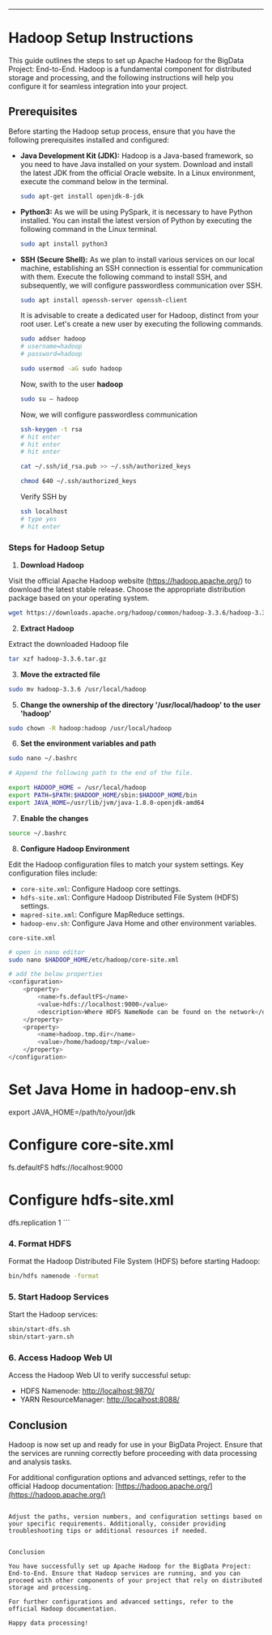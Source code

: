 ---

# Hadoop Setup Instructions

This guide outlines the steps to set up Apache Hadoop for the BigData Project: End-to-End. Hadoop is a fundamental component for distributed storage and processing, and the following instructions will help you configure it for seamless integration into your project.

## Prerequisites

Before starting the Hadoop setup process, ensure that you have the following prerequisites installed and configured:

- **Java Development Kit (JDK):** Hadoop is a Java-based framework, so you need to have Java installed on your system. Download and install the latest JDK from the official Oracle website. In a Linux environment, execute the command below in the terminal.
   ```bash
   sudo apt-get install openjdk-8-jdk
   ```
   
- **Python3:** As we will be using PySpark, it is necessary to have Python installed. You can install the latest version of Python by executing the following command in the Linux terminal.
   ```bash
   sudo apt install python3
   ```

- **SSH (Secure Shell):** As we plan to install various services on our local machine, establishing an SSH connection is essential for communication with them. Execute the following command to install SSH, and subsequently, we will configure passwordless communication over SSH.
    ```bash
   sudo apt install openssh-server openssh-client
   ```
   It is advisable to create a dedicated user for Hadoop, distinct from your root user. Let's create a new user by executing the following commands.
   ```bash
   sudo addser hadoop
   # username=hadoop
   # password=hadoop
   ```
   ```bash
   sudo usermod -aG sudo hadoop
   ```
   Now, swith to the user **hadoop**
   ```bash
   sudo su – hadoop
   ```
   Now, we will configure passwordless communication
   ```bash
   ssh-keygen -t rsa
   # hit enter 
   # hit enter 
   # hit enter
   ```
   ```bash
   cat ~/.ssh/id_rsa.pub >> ~/.ssh/authorized_keys
   ```
   ```bash
   chmod 640 ~/.ssh/authorized_keys
   ```
   Verify SSH by
   ```bash
   ssh localhost
   # type yes 
   # hit enter
   ```


### Steps for Hadoop Setup
1. **Download Hadoop**

Visit the official Apache Hadoop website (https://hadoop.apache.org/) to download the latest stable release. Choose the appropriate distribution package based on your operating system.
```bash
wget https://downloads.apache.org/hadoop/common/hadoop-3.3.6/hadoop-3.3.6.tar.gz
```


2. **Extract Hadoop**

Extract the downloaded Hadoop file
```bash
tar xzf hadoop-3.3.6.tar.gz
```

3. **Move the extracted file**
```bash
sudo mv hadoop-3.3.6 /usr/local/hadoop
```

5. **Change the ownership of the directory '/usr/local/hadoop' to the user 'hadoop'**
```bash
sudo chown -R hadoop:hadoop /usr/local/hadoop
```

6. **Set the environment variables and path**
```bash
sudo nano ~/.bashrc
```

```bash
# Append the following path to the end of the file.

export HADOOP_HOME = /usr/local/hadoop
export PATH=$PATH:$HADOOP_HOME/sbin:$HADOOP_HOME/bin
export JAVA_HOME=/usr/lib/jvm/java-1.8.0-openjdk-amd64
```

7. **Enable the changes**
```bash
source ~/.bashrc
```
 
8. **Configure Hadoop Environment**

Edit the Hadoop configuration files to match your system settings. Key configuration files include:

- `core-site.xml`: Configure Hadoop core settings.
- `hdfs-site.xml`: Configure Hadoop Distributed File System (HDFS) settings.
- `mapred-site.xml`: Configure MapReduce settings.
- `hadoop-env.sh`: Configure Java Home and other environment variables.


`core-site.xml`
```bash
# open in nano editor
sudo nano $HADOOP_HOME/etc/hadoop/core-site.xml

# add the below properties
<configuration>
    <property>
        <name>fs.defaultFS</name>
        <value>hdfs://localhost:9000</value>
        <description>Where HDFS NameNode can be found on the network</descripti>
    </property>
    <property>
        <name>hadoop.tmp.dir</name>
        <value>/home/hadoop/tmp</value>
    </property>
</configuration>
```

# Set Java Home in hadoop-env.sh
export JAVA_HOME=/path/to/your/jdk

# Configure core-site.xml
<configuration>
    <property>
        <name>fs.defaultFS</name>
        <value>hdfs://localhost:9000</value>
    </property>
</configuration>

# Configure hdfs-site.xml
<configuration>
    <property>
        <name>dfs.replication</name>
        <value>1</value>
    </property>
</configuration>
```

### 4. Format HDFS

Format the Hadoop Distributed File System (HDFS) before starting Hadoop:

```bash
bin/hdfs namenode -format
```

### 5. Start Hadoop Services

Start the Hadoop services:

```bash
sbin/start-dfs.sh
sbin/start-yarn.sh
```

### 6. Access Hadoop Web UI

Access the Hadoop Web UI to verify successful setup:

- HDFS Namenode: [http://localhost:9870/](http://localhost:9870/)
- YARN ResourceManager: [http://localhost:8088/](http://localhost:8088/)

## Conclusion

Hadoop is now set up and ready for use in your BigData Project. Ensure that the services are running correctly before proceeding with data processing and analysis tasks.

For additional configuration options and advanced settings, refer to the official Hadoop documentation: [https://hadoop.apache.org/](https://hadoop.apache.org/)

```

Adjust the paths, version numbers, and configuration settings based on your specific requirements. Additionally, consider providing troubleshooting tips or additional resources if needed.


Conclusion

You have successfully set up Apache Hadoop for the BigData Project: End-to-End. Ensure that Hadoop services are running, and you can proceed with other components of your project that rely on distributed storage and processing.

For further configurations and advanced settings, refer to the official Hadoop documentation.

Happy data processing!
